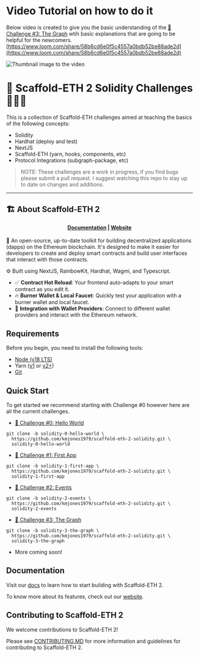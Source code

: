 # Video Tutorial on how to do it  
Below video is created to give you the basic understanding of the [🚩 Challenge #3: The Graph](https://github.com/kmjones1979/scaffold-eth-2-solidity/tree/solidity-3-the-graph) wtih basic explanations that are going to be helpful for the newcomers.
[https://www.loom.com/share/58b6cd6e0f5c4557a0bdb52be88ade2d](https://www.loom.com/share/58b6cd6e0f5c4557a0bdb52be88ade2d)


![Thumbnail image to the video](https://cdn.loom.com/sessions/thumbnails/58b6cd6e0f5c4557a0bdb52be88ade2d-with-play.gif "Go to video")



# 👷 Scaffold-ETH 2 Solidity Challenges 👷🏽‍♀️

This is a collection of Scaffold-ETH challenges aimed at teaching the basics of the following concepts:

- Solidity
- Hardhat (deploy and test)
- NextJS
- Scaffold-ETH (yarn, hooks, components, etc)
- Protocol Integrations (subgraph-package, etc)

> NOTE: These challenges are a work in progress, if you find bugs please submit a pull request. I suggest watching this repo to stay up to date on changes and additions.

---

## 🏗 About Scaffold-ETH 2

<h4 align="center">
  <a href="https://docs.scaffoldeth.io">Documentation</a> |
  <a href="https://scaffoldeth.io">Website</a>
</h4>

🧪 An open-source, up-to-date toolkit for building decentralized applications (dapps) on the Ethereum blockchain. It's designed to make it easier for developers to create and deploy smart contracts and build user interfaces that interact with those contracts.

⚙️ Built using NextJS, RainbowKit, Hardhat, Wagmi, and Typescript.

- ✅ **Contract Hot Reload**: Your frontend auto-adapts to your smart contract as you edit it.
- 🔥 **Burner Wallet & Local Faucet**: Quickly test your application with a burner wallet and local faucet.
- 🔐 **Integration with Wallet Providers**: Connect to different wallet providers and interact with the Ethereum network.

## Requirements

Before you begin, you need to install the following tools:

- [Node (v18 LTS)](https://nodejs.org/en/download/)
- Yarn ([v1](https://classic.yarnpkg.com/en/docs/install/) or [v2+](https://yarnpkg.com/getting-started/install))
- [Git](https://git-scm.com/downloads)

## Quick Start

To get started we recommend starting with Challenge #0 however here are all the current challenges.

- [🚩 Challenge #0: Hello World](https://github.com/kmjones1979/scaffold-eth-2-solidity/tree/solidity-0-hello-world)

```
git clone -b solidity-0-hello-world \
  https://github.com/kmjones1979/scaffold-eth-2-solidity.git \
  solidity-0-hello-world
```

- [🚩 Challenge #1: First App](https://github.com/kmjones1979/scaffold-eth-2-solidity/tree/solidity-1-first-app)

```
git clone -b solidity-1-first-app \
  https://github.com/kmjones1979/scaffold-eth-2-solidity.git \
  solidity-1-first-app
```

- [🚩 Challenge #2: Events](https://github.com/kmjones1979/scaffold-eth-2-solidity/tree/solidity-2-events)

```
git clone -b solidity-2-events \
  https://github.com/kmjones1979/scaffold-eth-2-solidity.git \
  solidity-2-events
```

- [🚩 Challenge #3: The Graph](https://github.com/kmjones1979/scaffold-eth-2-solidity/tree/solidity-3-the-graph)

```
git clone -b solidity-3-the-graph \
  https://github.com/kmjones1979/scaffold-eth-2-solidity.git \
  solidity-3-the-graph
```

- More coming soon!

## Documentation

Visit our [docs](https://docs.scaffoldeth.io) to learn how to start building with Scaffold-ETH 2.

To know more about its features, check out our [website](https://scaffoldeth.io).

## Contributing to Scaffold-ETH 2

We welcome contributions to Scaffold-ETH 2!

Please see [CONTRIBUTING.MD](https://github.com/scaffold-eth/scaffold-eth-2/blob/main/CONTRIBUTING.md) for more information and guidelines for contributing to Scaffold-ETH 2.
